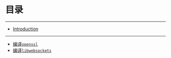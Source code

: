 # 目录

-------
* [Introduction](README.md)

-------
* [编译`openssl`](project/openssl/README.md)
* [编译`libwebsockets`](project/libwebsockets/README.md)

